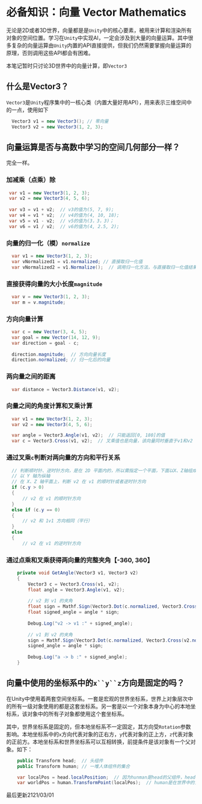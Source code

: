 # 必备知识：向量 Vector Mathematics
无论是2D或者3D世界，向量都是是`Unity`中的核心要素，被用来计算和渲染所有对象的空间位置。学习在`Unity`中实现AI，一定会涉及到大量的向量运算。其中很多复杂的向量运算由`Unity`内置的API直接提供，但我们仍然需要掌握向量运算的原理，否则调用这些API都会有困难。

本笔记暂时只讨论3D世界中的向量计算，即`Vector3`

## 什么是Vector3？

`Vector3`是`Unity`程序集中的一核心类（内置大量好用API），用来表示三维空间中的一点，使用如下
```c#
  Vector3 v1 = new Vector3(); // 零向量
  Vector3 v2 = new Vector3(1, 2, 3);
```

## 向量运算是否与高数中学习的空间几何部分一样？
完全一样。

### 加减乘（点乘）除
```c#
 var v1 = new Vector3(1, 2, 3);
 var v2 = new Vector3(4, 5, 6);
 
 var v3 = v1 + v2;  // v3的值为(5, 7, 9);
 var v4 = v1 * v2;  // v4的值为(4, 10, 18);
 var v5 = v1 - v2;  // v5的值为(3，3，3)；
 var v6 = v1 / v2;  // v6的值为(4, 2.5, 2);
```

### 向量的归一化（模）`normalize`
```c#
  var v1 = new Vector3(1, 2, 3);
  var vNormalized1 = v1.normalized; // 直接取归一化值
  var vNormalized2 = v1.Normalize();  // 调用归一化方法，与直接取归一化值结果相同
```

### 直接获得向量的大小长度`magnitude`
```c#
  var v = new Vector3(1, 2, 3);
  var m = v.magnitude;
```

### 方向向量计算
```c#
  var c = new Vector(3, 4, 5);
  var goal = new Vector(14, 12, 9);
  var direction = goal - c;
  
  direction.magnitude;  // 方向向量长度
  direction.normalized; // 归一化后的向量
```

### 两向量之间的距离
```c#
  var distance = Vector3.Distance(v1, v2);
```

### 向量之间的角度计算和叉乘计算
```c#
  var v1 = new Vector3(1, 2, 3);
  var v2 = new Vector3(4, 5, 6);

  var angle = Vector3.Angle(v1, v2);  // 只能返回[0, 180]的值
  var c = Vector3.Cross(v1, v2);  // 叉乘值也是向量，该向量同时垂直于v1和v2
```

### 通过叉乘`c`判断对两向量的方向和平行关系
```c#
  // 判断顺时针、逆时针方向，是在 2D 平面内的，所以需指定一个平面，下面以X、Z轴组成的平面为例（忽略 Y 轴）
  // 以 Y 轴为纵轴
  // 在 X、Z 轴平面上，判断 v2 在 v1 的顺时针或者逆时针方向
  if (c.y > 0)
  {
      // v2 在 v1 的顺时针方向
  }
  else if (c.y == 0)
  {
      // v2 和 1v1 方向相同（平行）
  }
  else
  {
      // v2 在 v1 的逆时针方向
```

### 通过点乘和叉乘获得两向量的完整夹角【-360, 360】
```c#
    private void GetAngle(Vector3 v1, Vector3 v2)
    {
        Vector3 c = Vector3.Cross(v1, v2);
        float angle = Vector3.Angle(v1, v2);
 
        // v2 到 v1 的夹角
        float sign = Mathf.Sign(Vector3.Dot(c.normalized, Vector3.Cross(v1.normalized, v2.normalized)));
        float signed_angle = angle * sign;
 
        Debug.Log("v2 -> v1 :" + signed_angle);
 
        // v1 到 v2 的夹角
        sign = Mathf.Sign(Vector3.Dot(c.normalized, Vector3.Cross(v2.normalized, v1.normalized)));
        signed_angle = angle * sign;
 
        Debug.Log("a -> b :" + signed_angle);
    }
```
## 向量中使用的坐标系中的`x``y``z`方向是固定的吗？
在Unity中使用着两套空间坐标系。一套是宏观的世界坐标系，世界上对象层次中的所有一级对象使用的都是这套坐标系。另一套是以一个对象本身为中心的本地坐标系，该对象中的所有子对象都使用这个套坐标系。

其中，世界坐标系是固定的，但本地坐标系不一定固定，其方向受`Rotation`参数影响。本地坐标系中的`x`方向代表对象的正右方，`y`代表对象的正上方，`z`代表对象的正前方。本地坐标系和世界坐标系可以互相转换，前提条件是该对象有一个父对象。如下：
```c#
    public Transform head;  // 头组件
    public Transform human; // 一堆人体组件的集合

    var localPos = head.localPosition;  // 因为hunman是head的父组件，head使用的是human的本地坐标系，先获得本地坐标系
    var worldPos = human.TransformPoint(localPos);  // human是在世界中的，使用的是世界坐标系。可以通过调用TransformPoint()计算出头部这个子组件相对于世界的坐标
```

最后更新2121/03/01
